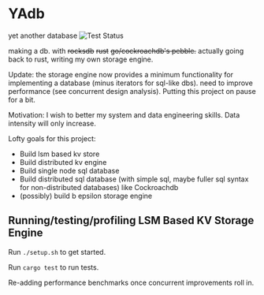 # YAdb
yet another database ![Test Status](https://github.com/iJustErikk/yadb/actions/workflows/cargo-test.yml/badge.svg)

making a db. with ~~rocksdb~~ ~~rust~~ ~~go/cockroachdb's pebble.~~ actually going back to rust, writing my own storage engine.

Update: the storage engine now provides a minimum functionality for implementing a database (minus iterators for sql-like dbs). need to improve performance (see concurrent design analysis). Putting this project on pause for a bit.

Motivation: I wish to better my system and data engineering skills. Data intensity will only increase. 

Lofty goals for this project: 
- Build lsm based kv store
- Build distributed kv engine
- Build single node sql database
- Build distributed sql database (with simple sql, maybe fuller sql syntax for non-distributed databases) like Cockroachdb
- (possibly) build b epsilon storage engine

## Running/testing/profiling LSM Based KV Storage Engine

Run `./setup.sh` to get started.

Run `cargo test` to run tests.

Re-adding performance benchmarks once concurrent improvements roll in.
